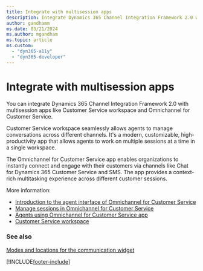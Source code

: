 ```yaml
---
title: Integrate with multisession apps
description: Integrate Dynamics 365 Channel Integration Framework 2.0 with multisession apps like Omnichannel for Customer Service and Customer Service workspace.
author: gandhamm
ms.date: 03/21/2024
ms.author: mgandham
ms.topic: article
ms.custom: 
  - "dyn365-a11y"
  - "dyn365-developer"
---
```

# Integrate with multisession apps

You can integrate Dynamics 365 Channel Integration Framework 2.0 with multisession apps like Customer Service workspace and Omnichannel for Customer Service. 

Customer Service workspace seamlessly allows agents to manage conversations across different channels. It's a modern, customizable, high-productivity app that allows agents to work on multiple sessions at a time in a single workspace.

The Omnichannel for Customer Service app enables organizations to instantly connect and engage with their customers via channels like Chat for Dynamics 365 Customer Service and SMS. The app provides a context-rich multitasking experience across different customer sessions.

More information:

- [Introduction to the agent interface of Omnichannel for Customer Service](../../../customer-service/use/oc-introduction-agent-interface.md)  
- [Manage sessions in Omnichannel for Customer Service](../../../customer-service/use/oc-manage-sessions.md)  
- [Agents using Omnichannel for Customer Service app](../../../customer-service/use/omnichannel-customer-service-app-agent.md)  
- [Customer Service workspace](../../../customer-service/implement/csw-overview.md)

### See also

[Modes and locations for the communication widget](modes-communication-widget.md)  

[!INCLUDE[footer-include](../../../includes/footer-banner.md)]
